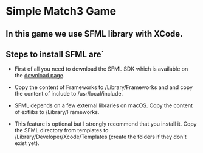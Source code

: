 # Simple Match3 Game

## In this game we use SFML library with XCode.

## Steps to install SFML are`
- First of all you need to download the SFML SDK which is available on the [download page](https://www.sfml-dev.org/download.php).

- Copy the content of Frameworks to /Library/Frameworks and and copy the content of include to /usr/local/include.

- SFML depends on a few external libraries on macOS. Copy the content of extlibs to /Library/Frameworks.

- This feature is optional but I strongly recommend that you install it. Copy the SFML directory from templates to /Library/Developer/Xcode/Templates (create the folders if they don't exist yet).
